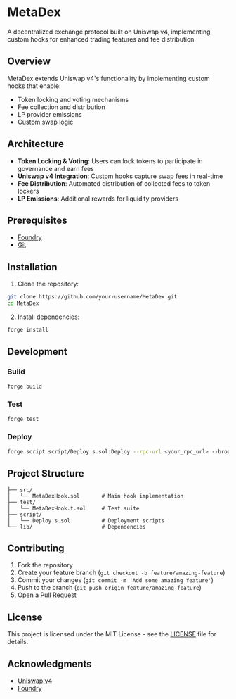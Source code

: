 # MetaDex

A decentralized exchange protocol built on Uniswap v4, implementing custom hooks for enhanced trading features and fee distribution.

## Overview

MetaDex extends Uniswap v4's functionality by implementing custom hooks that enable:
- Token locking and voting mechanisms
- Fee collection and distribution
- LP provider emissions
- Custom swap logic

## Architecture

- **Token Locking & Voting**: Users can lock tokens to participate in governance and earn fees
- **Uniswap v4 Integration**: Custom hooks capture swap fees in real-time
- **Fee Distribution**: Automated distribution of collected fees to token lockers
- **LP Emissions**: Additional rewards for liquidity providers

## Prerequisites

- [Foundry](https://book.getfoundry.sh/getting-started/installation.html)
- [Git](https://git-scm.com/downloads)

## Installation

1. Clone the repository:
```bash
git clone https://github.com/your-username/MetaDex.git
cd MetaDex
```

2. Install dependencies:
```bash
forge install
```

## Development

### Build

```bash
forge build
```

### Test

```bash
forge test
```

### Deploy

```bash
forge script script/Deploy.s.sol:Deploy --rpc-url <your_rpc_url> --broadcast
```

## Project Structure

```
├── src/
│   └── MetaDexHook.sol       # Main hook implementation
├── test/
│   └── MetaDexHook.t.sol     # Test suite
├── script/
│   └── Deploy.s.sol          # Deployment scripts
└── lib/                      # Dependencies
```

## Contributing

1. Fork the repository
2. Create your feature branch (`git checkout -b feature/amazing-feature`)
3. Commit your changes (`git commit -m 'Add some amazing feature'`)
4. Push to the branch (`git push origin feature/amazing-feature`)
5. Open a Pull Request

## License

This project is licensed under the MIT License - see the [LICENSE](LICENSE) file for details.

## Acknowledgments

- [Uniswap v4](https://github.com/Uniswap/v4-core)
- [Foundry](https://github.com/foundry-rs/foundry)
